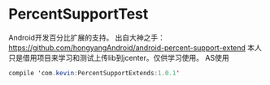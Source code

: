 # PercentSupportTest
Android开发百分比扩展的支持。
出自大神之手：https://github.com/hongyangAndroid/android-percent-support-extend
本人只是借用项目来学习和测试上传lib到jcenter。仅供学习使用。
AS使用
```java
compile 'com.kevin:PercentSupportExtends:1.0.1'
